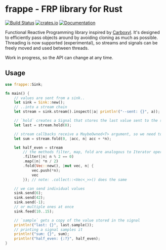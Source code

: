 # frappe - FRP library for Rust

[![Build Status](https://travis-ci.org/darkstalker/frappe.svg?branch=master)](https://travis-ci.org/darkstalker/frappe) [![crates.io](https://meritbadge.herokuapp.com/frappe)](https://crates.io/crates/frappe) [![Documentation](https://docs.rs/frappe/badge.svg)](https://docs.rs/frappe)

Functional Reactive Programming library inspired by [Carboxyl](https://github.com/aepsil0n/carboxyl).
It's designed to efficiently pass objects around by avoiding cloning as much as possible.
Threading is now supported (experimental), so streams and signals can be freely moved and used
between threads.

Work in progress, so the API can change at any time.

## Usage

```Rust
use frappe::Sink;

fn main() {
    // values are sent from a sink..
    let sink = Sink::new();
    // ..into a stream chain
    let stream = sink.stream().inspect(|a| println!("--sent: {}", a));

    // `hold` creates a Signal that stores the last value sent to the stream
    let last = stream.hold(0);

    // stream callbacks receive a MaybeOwned<T> argument, so we need to deref the value
    let sum = stream.fold(0, |acc, n| acc + *n);

    let half_even = stream
        // the methods filter, map, fold are analogous to Iterator operations
        .filter(|n| n % 2 == 0)
        .map(|n| *n / 2)
        .fold(Vec::new(), |mut vec, n| {
            vec.push(*n);
            vec
        }); // note: .collect::<Vec<_>>() does the same

    // we can send individual values
    sink.send(6);
    sink.send(42);
    sink.send(-1);
    // or multiple ones at once
    sink.feed(10..15);

    // `sample` gets a copy of the value stored in the signal
    println!("last: {}", last.sample());
    // printing a signal samples it
    println!("sum: {}", sum);
    println!("half_even: {:?}", half_even);
}
```
